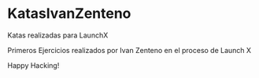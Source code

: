 # KatasIvanZenteno
Katas realizadas para LaunchX

Primeros Ejercicios realizados por Ivan Zenteno en el proceso de Launch X

Happy Hacking!
